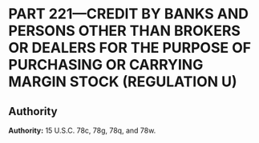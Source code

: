 # PART 221—CREDIT BY BANKS AND PERSONS OTHER THAN BROKERS OR DEALERS FOR THE PURPOSE OF PURCHASING OR CARRYING MARGIN STOCK (REGULATION U)


## Authority

**Authority:** 15 U.S.C. 78c, 78g, 78q, and 78w.



